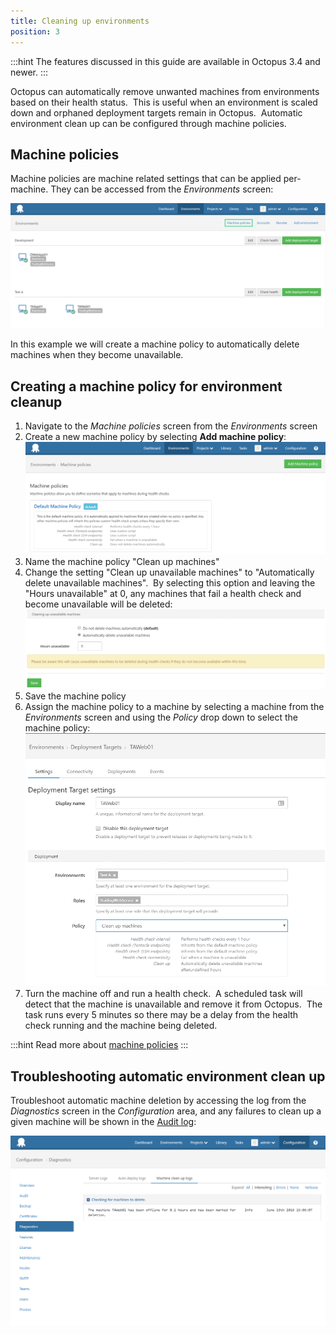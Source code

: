 ```yaml
---
title: Cleaning up environments
position: 3
---
```



:::hint
The features discussed in this guide are available in Octopus 3.4 and newer.
:::





Octopus can automatically remove unwanted machines from environments based on their health status.  This is useful when an environment is scaled down and orphaned deployment targets remain in Octopus.  Automatic environment clean up can be configured through machine policies.

## Machine policies


Machine policies are machine related settings that can be applied per-machine. They can be accessed from the *Environments* screen:


![](/docs/images/5669267/5865576.png "width=500")


In this example we will create a machine policy to automatically delete machines when they become unavailable.

## Creating a machine policy for environment cleanup

1. Navigate to the *Machine policies* screen from the *Environments* screen
2. Create a new machine policy by selecting **Add machine policy**:
![](/docs/images/5669267/5865577.png "width=500")
3. Name the machine policy "Clean up machines"
4. Change the setting "Clean up unavailable machines" to "Automatically delete unavailable machines".  By selecting this option and leaving the "Hours unavailable" at 0, any machines that fail a health check and become unavailable will be deleted:
![](/docs/images/5669267/5865578.png "width=500")
5. Save the machine policy
6. Assign the machine policy to a machine by selecting a machine from the *Environments* screen and using the *Policy* drop down to select the machine policy:
![](/docs/images/5669267/5865579.png "width=500")
7. Turn the machine off and run a health check.  A scheduled task will detect that the machine is unavailable and remove it from Octopus.  The task runs every 5 minutes so there may be a delay from the health check running and the machine being deleted.


:::hint
Read more about [machine policies](/docs/key-concepts/environments/machine-policies.md)
:::




## Troubleshooting automatic environment clean up


Troubleshoot automatic machine deletion by accessing the log from the *Diagnostics* screen in the *Configuration* area, and any failures to clean up a given machine will be shown in the [Audit log](http://docs.octopusdeploy.com/display/OD/Auditing):


![](/docs/images/5669267/5865580.png "width=500")
